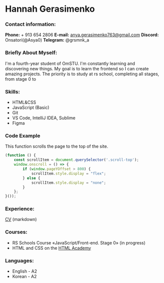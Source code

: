 # Hannah Gerasimenko

### Contact information:

**Phone:** + 913 654 2806
**E-mail:** <anya.gerasimenko763@gmail.com>
**Discord:** Onsatori(@Asya0)
**Telegram:** @grsmnk_a


### Briefly About Myself:

I'm a fourth-year student of OmSTU.
I'm constantly learning and discovering new things. My goal is to learn the frontend so I can create amazing projects.
The priority is to study at rs school, completing all stages, from stage 0 to

### Skills:

* HTML&CSS
* JavaScript (Basic)
* Git
* VS Code, IntelliJ IDEA, Sublime
* Figma

### Code Example

This function scrolls the page to the top of the site.
```Javascript
(function () {
    const scrollItem = document.querySelector('.scroll-top');
    window.onscroll = () => {
        if (window.pageYOffset > 800) {
            scrollItem.style.display = "flex";
        } else {
            scrollItem.style.display = "none";
        }
    };
}());
```

### Experience:

[CV](https://github.com/Asya0/rsschool-cv/blob/gh-pages/cv.md) (markdown)

### Courses:

* RS Schools Course «JavaScript/Front-end. Stage 0» (in progress)
* HTML and CSS on the [HTML Academy](https://htmlacademy.ru/study)

### Languages:

* English - A2
* Korean - A2
